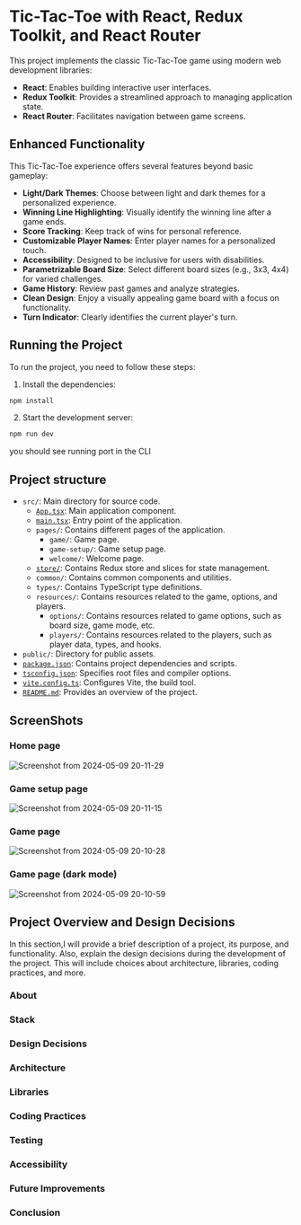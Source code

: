 # Tic-Tac-Toe with React, Redux Toolkit, and React Router

This project implements the classic Tic-Tac-Toe game using modern web development libraries:

- **React**: Enables building interactive user interfaces.
- **Redux Toolkit**: Provides a streamlined approach to managing application state.
- **React Router**: Facilitates navigation between game screens.

## Enhanced Functionality

This Tic-Tac-Toe experience offers several features beyond basic gameplay:

- **Light/Dark Themes**: Choose between light and dark themes for a personalized experience.
- **Winning Line Highlighting**: Visually identify the winning line after a game ends.
- **Score Tracking**: Keep track of wins for personal reference.
- **Customizable Player Names**: Enter player names for a personalized touch.
- **Accessibility**: Designed to be inclusive for users with disabilities.
- **Parametrizable Board Size**: Select different board sizes (e.g., 3x3, 4x4) for varied challenges.
- **Game History**: Review past games and analyze strategies.
- **Clean Design**: Enjoy a visually appealing game board with a focus on functionality.
- **Turn Indicator**: Clearly identifies the current player's turn.

## Running the Project

To run the project, you need to follow these steps:

1. Install the dependencies:

```bash
npm install
```

2. Start the development server:

```bash
npm run dev
```

you should see running port in the CLI

## Project structure

- `src/`: Main directory for source code.
  - [`App.tsx`](src/App.tsx): Main application component.
  - [`main.tsx`](src/main.tsx): Entry point of the application.
  - `pages/`: Contains different pages of the application.
    - `game/`: Game page.
    - `game-setup/`: Game setup page.
    - `welcome/`: Welcome page.
  - [`store/`](src/store/store.ts): Contains Redux store and slices for state management.
  - `common/`: Contains common components and utilities.
  - `types/`: Contains TypeScript type definitions.
  - `resources/`: Contains resources related to the game, options, and players.
    - `options/`: Contains resources related to game options, such as board size, game mode, etc.
    - `players/`: Contains resources related to the players, such as player data, types, and hooks.
- `public/`: Directory for public assets.
- [`package.json`](package.json): Contains project dependencies and scripts.
- [`tsconfig.json`](tsconfig.json): Specifies root files and compiler options.
- [`vite.config.ts`](vite.config.ts): Configures Vite, the build tool.
- [`README.md`](README.md): Provides an overview of the project.

## ScreenShots

### Home page
![Screenshot from 2024-05-09 20-11-29](https://github.com/someUsernam/tictactoe/assets/101038373/2dbec09c-58ec-445a-96b1-d3184646dc75)
### Game setup page
![Screenshot from 2024-05-09 20-11-15](https://github.com/someUsernam/tictactoe/assets/101038373/a61f6d7d-19ae-44b3-8edb-6832c65b5237)
### Game page 
![Screenshot from 2024-05-09 20-10-28](https://github.com/someUsernam/tictactoe/assets/101038373/0db8c13d-c2d7-4026-bd1a-69b4aeebc57e)
### Game page (dark mode)
![Screenshot from 2024-05-09 20-10-59](https://github.com/someUsernam/tictactoe/assets/101038373/e9b10449-3ce2-45fd-bcb4-d8047925bdef)

## Project Overview and Design Decisions

In this section,I will provide a brief description of a project, its purpose, and functionality. Also, explain the design decisions during the development of the project. This will include choices about architecture, libraries, coding practices, and more.

### About

### Stack

### Design Decisions

### Architecture

### Libraries

### Coding Practices

### Testing

### Accessibility

### Future Improvements

### Conclusion

